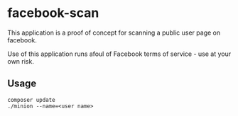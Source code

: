 # facebook-scan

This application is a proof of concept for scanning a public user page on facebook.

Use of this application runs afoul of Facebook terms of service - use at your own risk.

## Usage

~~~
composer update
./minion --name=<user name>
~~~
